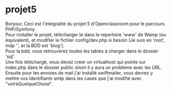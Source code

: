 # projet5
Bonjour,
Ceci est l'integralité du projet 5 d'Openclassroom pour le parcours PHP/Symfony.<br>
Pour installer le projet, télécharger le dans le repertoire 'www' de Wamp (ou équivalent), et modifier le fichier config/dev.php si besoin (Je suis en 'root', mdp '', et la BDD est 'blog').<br>
Pour la bdd, vous retrouverez toutes les tables à charger dans le dossier 'sql'.<br>
Une fois téléchargé, vous devez creer un virtualhost qui pointe sur index.php dans le dossier public sinon il y aura un probleme avec les URL.<br>
Ensuite pour les envoies de mail j'ai installé swiftmailer, vous devrez y mettre vos identifiants smtp dans les cases que j'ai modifié avec "votreQuelqueChose".

